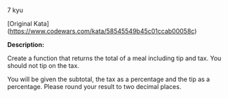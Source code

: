 7 kyu

[Original Kata] (https://www.codewars.com/kata/58545549b45c01ccab00058c)

**Description:**

Create a function that returns the total of a meal including tip and tax. You should not tip on the tax.

You will be given the subtotal, the tax as a percentage and the tip as a percentage. Please round your result to two decimal places.
